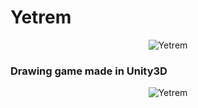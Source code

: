 # Yetrem
<p align="center">
	<img src="https://github.com/1andre-santos1/Yetrem/blob/master/Assets/Sprites/Capturar.PNG" alt="Yetrem">
</p>

### Drawing game made in Unity3D

<p align="center">
	<img src="https://i.imgur.com/oJ7581q.gif" alt="Yetrem">
</p>
